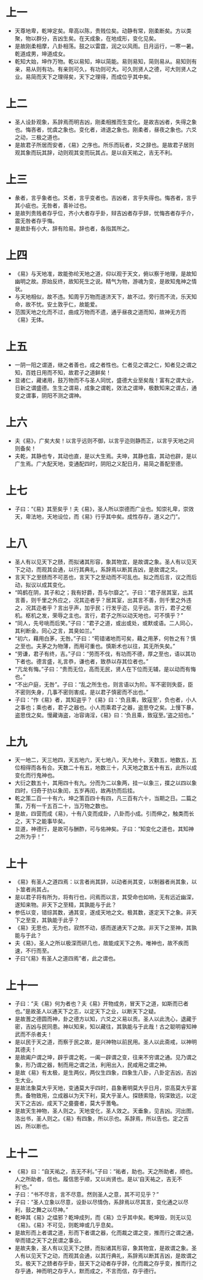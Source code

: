 # 上一
* 天尊地卑，乾坤定矣。卑高以陈，贵贱位矣。动静有常，刚柔断矣。方以类聚，物以群分，吉凶生矣。在天成象，在地成形，变化见矣。
* 是故刚柔相摩，八卦相荡。鼓之以雷霆，润之以风雨。日月运行，一寒一暑。乾道成男，坤道成女。
* 乾知大始，坤作万物。乾以易知，坤以简能。易则易知，简则易从。易知则有亲，易从则有功。有亲则可久，有功则可大。可久则贤人之德，可大则贤人之业。易简而天下之理得矣，天下之理得，而成位乎其中矣。

# 上二
* 圣人设卦观象，系辞焉而明吉凶，刚柔相推而生变化。是故吉凶者，失得之象也。悔吝者，忧虞之象也。变化者，进退之象也。刚柔者，昼夜之象也。六爻之动，三极之道也。
* 是故君子所居而安者，《易》之序也。所乐而玩者，爻之辞也。是故君子居则观其象而玩其辞，动则观其变而玩其占。是以自天祐之，吉无不利。

# 上三
* 彖者，言乎象者也。爻者，言乎变者也。吉凶者，言乎失得也。悔吝者，言乎其小疵也。无咎者，善补过也。
* 是故列贵贱者存乎位，齐小大者存乎卦，辩吉凶者存乎辞，忧悔吝者存乎介，震无咎者存乎悔。
* 是故卦有小大，辞有险易。辞也者，各指其所之。

# 上四
* 《易》与天地准，故能弥纶天地之道，仰以观于天文，俯以察于地理，是故知幽明之故。原始反终，故知死生之说。精气为物，游魂为变，是故知鬼神之情状。
* 与天地相似，故不违。知周乎万物而道济天下，故不过。旁行而不流，乐天知命，故不忧。安土敦乎仁，故能爱。
* 范围天地之化而不过，曲成万物而不遗，通乎昼夜之道而知，故神无方而《易》无体。

# 上五
* 一阴一阳之谓道，继之者善也，成之者性也。仁者见之谓之仁，知者见之谓之知，百姓日用而不知，故君子之道鲜矣！
* 显诸仁，藏诸用，鼓万物而不与圣人同忧，盛德大业至矣哉！富有之谓大业，日新之谓盛德。生生之谓易，成象之谓乾，效法之谓坤，极数知来之谓占，通变之谓事，阴阳不测之谓神。

# 上六
* 夫《易》，广矣大矣！以言乎远则不御，以言乎迩则静而正，以言乎天地之间则备矣！
* 夫乾，其静也专，其动也直，是以大生焉。夫坤，其静也翕，其动也辟，是以广生焉。广大配天地，变通配四时，阴阳之义配日月，易简之善配至德。

# 上七
* 子曰：“《易》其至矣乎！夫《易》，圣人所以崇德而广业也。知崇礼卑，崇效天，卑法地，天地设位，而《易》行乎其中矣。成性存存，道义之门”。

# 上八
* 圣人有以见天下之赜，而拟诸其形容，象其物宜，是故谓之象。圣人有以见天下之动，而观其会通，以行其典礼，系辞焉以断其吉凶，是故谓之爻。
* 言天下之至赜而不可恶也，言天下之至动而不可乱也。拟之而后言，议之而后动，拟议以成其变化。
* “鸣鹤在阴，其子和之；我有好爵，吾与尔靡之”。子曰：“君子居其室，出其言善，则千里之外应之，况其迩者乎？居其室，出其言不善，则千里之外违之，况其迩者乎？言出乎声，加乎民；行发乎迩，见乎远。言行，君子之枢机。枢机之发，荣辱之主也。言行，君子之所以动天地也，可不慎乎？”
* “同人，先号咷而​后​笑。”子曰：“君子之道，或出或处，或默或语。二人同心，其利断金。同心之言，其臭如兰。”
* “初六，藉用白茅，无咎。”子曰：“苟错诸地而可矣，藉之用茅，何咎之有？慎之至也。夫茅之为物薄，而用可重也。慎斯术也以往，其无所失矣。”
* “劳谦，君子有终，吉。”子曰：“劳而不伐，有功而不德，厚之至也，语以其功下者也。德言盛，礼言恭，谦也者，致恭以存其位者也。”
* “亢龙有悔。”子曰：“贵而无位，高而无民，贤人在下位而无辅，是以动而有悔也。”
* “不出户庭，无咎”。子曰：“乱之所生也，则言语以为阶。军不密则失臣，臣不密则失身，几事不密则害成，是以君子慎密而不出也。”
* 子曰：“作《易》者，其知盗乎？《易》曰：‘负且乘，致寇至’，负也者，小人之事也；乘也者，君子之器也。小人而乘君子之器，盗思夺之矣。上慢下暴，盗思伐之矣。慢藏诲盗，冶容诲淫，《易》曰：‘负且乘，致寇至。’盗之招也。”

# 上九
* 天一地二，天三地四，天五地六，天七地八，天九地十。天数五，地数五，五位相得而各有合。天数二十有五，地数三十，凡天地之数五十有五，此所以成变化而行鬼神也。
* 大衍之数五十，其用四十有九。分而为二以象两，挂一以象三，揲之以四以象四时，归奇于扐以象闰，五岁再闰，故再扐而后挂。
* 乾之策二百一十有六，坤之策百四十有四，凡三百有六十，当期之日。二篇之策，万有一千五百二十，当万物之数也。
* 是故，四营而成《易》，十有八变而成卦，八卦而小成。引而伸之，触类而长之，天下之能事毕矣。
* 显道，神德行，是故可与酬酢，可与佑神矣。子曰：“知变化之道也，其知神之所为乎！”

# 上十
* 《易》有圣人之道四焉：以言者尚其辞，以动者尚其变，以制器者尚其象，以卜筮者尚其占。
* 是以君子将有所为，将有行也，问焉而以言，其受命也如响，无有远近幽深，遂知来物。非天下之至精，其孰能与于此？
* 参伍以变，错综其数，通其变，遂成天地之文。极其数，遂定天下之象。非天下之至变，其孰能于此乎？
* 《易》无思也，无为也，寂然不动，感而遂通天下之故。非天下之至神，其孰能与于此？
* 夫《易》，圣人之所以极深而研几也，故能成天下之务。唯神也，故不疾而速，不行而至。
* 子曰“《易》有圣人之道四焉”者，此之谓也。

# 上十一
* 子曰：“夫《易》何为者也？夫《易》开物成务，冒天下之道，如斯而已者也。”是故圣人以通天下之志，以定天下之业，以断天下之疑。
* 是故蓍之德圆而神，卦之德方以知，六爻之义易以贡。圣人以此洗心，退藏于密，吉凶与民同患。神以知来，知以藏往，其孰能与于此哉！古之聪明睿知神武而不杀者夫！
* 是以民于天之道，而察于民之故，是兴神物以前民用。圣人以此斋戒，以神明其德夫！
* 是故阖户谓之坤，辟乎谓之乾，一阖一辟谓之变，往来不穷谓之通。见乃谓之象，形乃谓之器，制而用之谓之法，利用出入，民咸用之谓之神。
* 是故《易》有太极，是生两仪，两仪生四象，四象生八卦，八卦定吉凶，吉凶生大业。
* 是故法象莫大乎天地，变通莫大乎四时，县象著明莫大乎日月，崇高莫大乎富贵。备物致用，立成器以为天下利，莫大乎圣人。探赜索隐，钩深致远，以定天下之吉凶，成天下之亹亹者，莫大乎蓍龟。
* 是故天生神物，圣人则之。天地变化，圣人效之。天垂象，见吉凶。河出图，洛出书，圣人则之。《易》有四象，所以示也。系辞焉，所以告也。定之吉凶，所以断也。

# 上十二
* 《易》曰：“自天祐之，吉无不利。”子曰：“祐者，助也。天之所助者，顺也。人之所助者，信也。履信思乎顺，又以尚贤也。是以‘自天祐之，吉无不利’也。”
* 子曰：“书不尽言，言不尽意。然则圣人之意，其不可见乎？”
* 子曰：“圣人立象以尽意，设卦以尽情伪，系辞焉以尽其言，变化通之以尽利，鼓之舞之以尽神。”
* 乾坤其《易》之缊邪？乾坤成列，而《易》立乎其中矣。乾坤毁，则无以见《易》。《易》不可见，则乾坤或几乎息矣。
* 是故形而上者谓之道，形而下者谓之器，化而裁之谓之变，推而行之谓之通，举而错之天下之民谓之事业。
* 是故夫象，圣人有以见天下之赜，而拟诸其形容，象其物宜，是故谓之象。圣人有以见天下之动，而观其会通，以其行典礼，系辞焉以断其吉凶，是故谓之爻。极天下之赜者存乎卦，鼓天下之动者存乎辞，化而裁之存乎变，推而行之存乎通，神而明之存乎人，默而成之，不言而信，存乎德行。